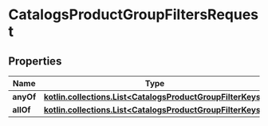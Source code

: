 
# CatalogsProductGroupFiltersRequest

## Properties
| Name | Type | Description | Notes |
| ------------ | ------------- | ------------- | ------------- |
| **anyOf** | [**kotlin.collections.List&lt;CatalogsProductGroupFilterKeys&gt;**](CatalogsProductGroupFilterKeys.md) |  |  |
| **allOf** | [**kotlin.collections.List&lt;CatalogsProductGroupFilterKeys&gt;**](CatalogsProductGroupFilterKeys.md) |  |  |



